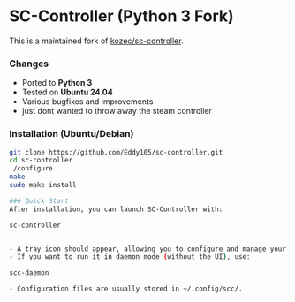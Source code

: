 # SC-Controller (Python 3 Fork)

This is a maintained fork of [kozec/sc-controller](https://github.com/kozec/sc-controller).

### Changes
- Ported to **Python 3**
- Tested on **Ubuntu 24.04**
- Various bugfixes and improvements
- just dont wanted to throw away the steam controller

### Installation (Ubuntu/Debian)
```bash
git clone https://github.com/Eddy105/sc-controller.git
cd sc-controller
./configure
make
sudo make install

### Quick Start
After installation, you can launch SC-Controller with:

sc-controller


- A tray icon should appear, allowing you to configure and manage your Steam Controller or other supported devices.
- If you want to run it in daemon mode (without the UI), use:

scc-daemon

- Configuration files are usually stored in ~/.config/scc/.

